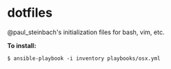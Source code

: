 dotfiles
========

@paul_steinbach's initialization files for bash, vim, etc.

**To install:**

```console
$ ansible-playbook -i inventory playbooks/osx.yml
```
